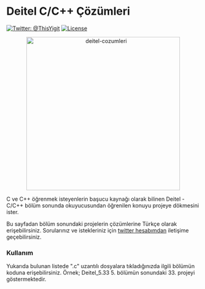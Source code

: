 # Deitel C/C++ Çözümleri

[![Twitter: @ThisYigit](https://img.shields.io/badge/contact-@ThisYigit-blue.svg?style=flat)](https://twitter.com/ThisYigit)
[![License](https://img.shields.io/badge/license-MIT-brightgreen.svg?style=flat)](http://mit-license.org)

<p align="center">
 <img src="https://s21.postimg.org/kxep5ainr/deitel.png"  height="400" alt="deitel-cozumleri"/>
 </p>

C ve C++ öğrenmek isteyenlerin başucu kaynağı olarak bilinen Deitel - C/C++ bölüm sonunda okuyucusundan  öğrenilen konuyu projeye dökmesini ister.

Bu sayfadan bölüm sonundaki projelerin çözümlerine Türkçe olarak erişebilirsiniz. Sorularınız ve istekleriniz için [twitter hesabımdan](http://twitter.com/thisyigit) iletişime geçebilirsiniz.

### Kullanım

Yukarıda bulunan listede ".c" uzantılı dosyalara tıkladığınızda ilgili bölümün koduna erişebilirsiniz. Örnek; Deitel_5.33 5. bölümün sonundaki 33. projeyi göstermektedir.
